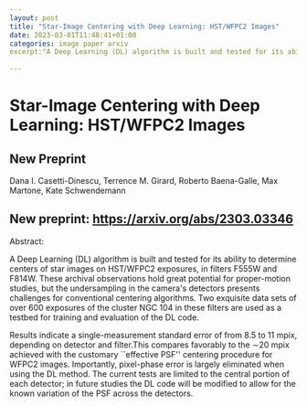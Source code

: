 ```yaml
---
layout: post
title: "Star-Image Centering with Deep Learning: HST/WFPC2 Images"
date: 2023-03-01T11:48:41+01:00
categories: image paper arxiv
excerpt:"A Deep Learning (DL) algorithm is built and tested for its ability to determine centers of star images on HST/WFPC2 exposures, in filters F555W and F814W. These archival observations hold great potential for proper-motion studies, but the undersampling in the camera's detectors presents challenges for conventional centering algorithms. Two exquisite data sets of over 600 exposures of the cluster NGC 104 in these filters are used as a testbed for training and evaluation of the DL code."
 
---
```


# Star-Image Centering with Deep Learning: HST/WFPC2 Images
## New Preprint
Dana I. Casetti-Dinescu, Terrence M. Girard, Roberto Baena-Galle, Max Martone, Kate Schwendemann

## New preprint: https://arxiv.org/abs/2303.03346

Abstract:

A Deep Learning (DL) algorithm is built and tested for its ability to determine centers of star images on HST/WFPC2 exposures, in filters F555W and F814W. These archival observations hold great potential for proper-motion studies, but the undersampling in the camera's detectors presents challenges for conventional centering algorithms. Two exquisite data sets of over 600 exposures of the cluster NGC 104 in these filters are used as a testbed for training and evaluation of the DL code.

Results indicate a single-measurement standard error of from 8.5 to 11 mpix, depending on detector and filter.This compares favorably to the ∼20 mpix achieved with the customary ``effective PSF'' centering procedure for WFPC2 images. Importantly, pixel-phase error is largely eliminated when using the DL method. The current tests are limited to the central portion of each detector; in future studies the DL code will be modified to allow for the known variation of the PSF across the detectors.
